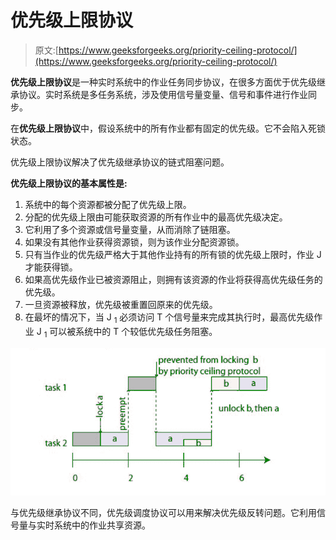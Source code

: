 # 优先级上限协议

> 原文:[https://www.geeksforgeeks.org/priority-ceiling-protocol/](https://www.geeksforgeeks.org/priority-ceiling-protocol/)

**优先级上限协议**是一种实时系统中的作业任务同步协议，在很多方面优于优先级继承协议。实时系统是多任务系统，涉及使用信号量变量、信号和事件进行作业同步。

在**优先级上限协议**中，假设系统中的所有作业都有固定的优先级。它不会陷入死锁状态。

优先级上限协议解决了优先级继承协议的链式阻塞问题。

**优先级上限协议的基本属性是:**

1.  系统中的每个资源都被分配了优先级上限。
2.  分配的优先级上限由可能获取资源的所有作业中的最高优先级决定。
3.  它利用了多个资源或信号量变量，从而消除了链阻塞。
4.  如果没有其他作业获得资源锁，则为该作业分配资源锁。
5.  只有当作业的优先级严格大于其他作业持有的所有锁的优先级上限时，作业 J 才能获得锁。
6.  如果高优先级作业已被资源阻止，则拥有该资源的作业将获得高优先级任务的优先级。
7.  一旦资源被释放，优先级被重置回原来的优先级。
8.  在最坏的情况下，当 J <sub>1</sub> 必须访问 T 个信号量来完成其执行时，最高优先级作业 J <sub>1</sub> 可以被系统中的 T 个较低优先级任务阻塞。

![](img/85a404ae9f1e8ef7b09f76517acae71e.png)

与优先级继承协议不同，优先级调度协议可以用来解决优先级反转问题。它利用信号量与实时系统中的作业共享资源。